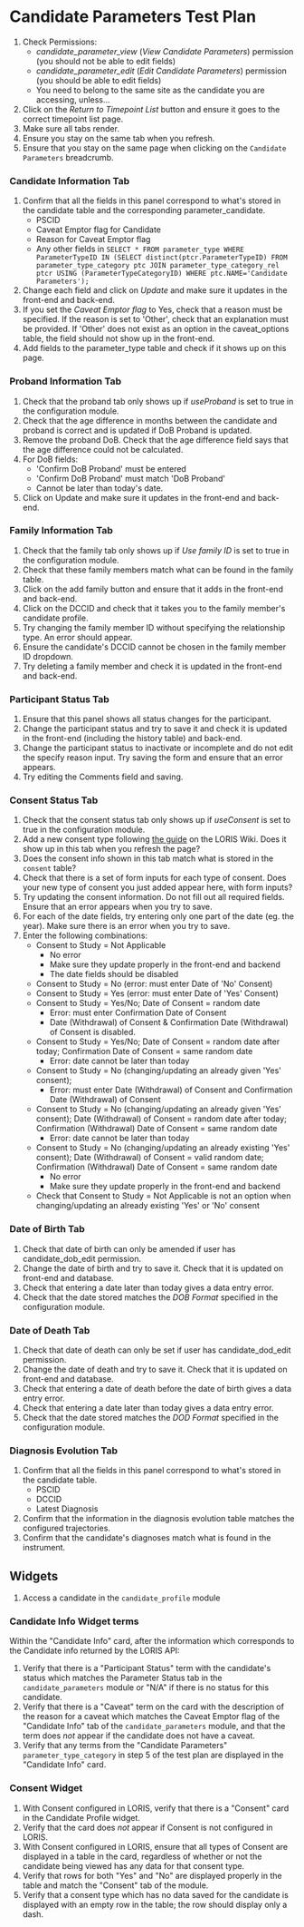 # Candidate Parameters Test Plan

1. Check Permissions:
    * _candidate_parameter_view_ (_View Candidate Parameters_) permission (you should not be able to edit fields)
	* _candidate_parameter_edit_ (_Edit Candidate Parameters_) permission (you should be able to edit fields)
	* You need to belong to the same site as the candidate you are accessing, unless...
2. Click on the *Return to Timepoint List* button and ensure it goes to the correct timepoint list page.
3. Make sure all tabs render.
4. Ensure you stay on the same tab when you refresh.
5. Ensure that you stay on the same page when clicking on the `Candidate Parameters` breadcrumb.

### Candidate Information Tab
1. Confirm that all the fields in this panel correspond to what's stored in the candidate table and the corresponding parameter_candidate.
	* PSCID
	* Caveat Emptor flag for Candidate
	* Reason for Caveat Emptor flag
	* Any other fields in `SELECT * FROM parameter_type WHERE ParameterTypeID IN (SELECT distinct(ptcr.ParameterTypeID) FROM parameter_type_category ptc JOIN parameter_type_category_rel ptcr USING (ParameterTypeCategoryID) WHERE ptc.NAME='Candidate Parameters');`
2. Change each field and click on *Update* and make sure it updates in the front-end and back-end.
3. If you set the *Caveat Emptor flag* to Yes, check that a reason must be specified. If the reason is set to 'Other', check that an explanation must be provided. If 'Other' does not exist as an option in the caveat_options table, the field should not show up in the front-end.
4. Add fields to the parameter_type table and check if it shows up on this page.

### Proband Information Tab
1. Check that the proband tab only shows up if _useProband_ is set to true in the configuration module.
2. Check that the age difference in months between the candidate and proband is correct and is updated if DoB Proband is updated.
3. Remove the proband DoB. Check that the age difference field says that the age difference could not be calculated.
4. For DoB fields:
    * 'Confirm DoB Proband' must be entered
    * 'Confirm DoB Proband' must match 'DoB Proband'
    * Cannot be later than today's date.
5. Click on Update and make sure it updates in the front-end and back-end.

### Family Information Tab
1. Check that the family tab only shows up if _Use family ID_ is set to true in the configuration module.
2. Check that these family members match what can be found in the family table.
3. Click on the add family button and ensure that it adds in the front-end and back-end.
4. Click on the DCCID and check that it takes you to the family member's candidate profile.
5. Try changing the family member ID without specifying the relationship type. An error should appear.
6. Ensure the candidate's DCCID cannot be chosen in the family member ID dropdown.
7. Try deleting a family member and check it is updated in the front-end and back-end.

### Participant Status Tab
1. Ensure that this panel shows all status changes for the participant.
2. Change the participant status and try to save it and check it is updated in the front-end (including the history table) and back-end.
3. Change the participant status to inactivate or incomplete and do not edit the specify reason input. Try saving the form and ensure that an error appears.
4. Try editing the Comments field and saving.

### Consent Status Tab
1. Check that the consent status tab only shows up if _useConsent_ is set to true in the configuration module.
2. Add a new consent type following [the guide](https://github.com/aces/Loris/wiki/Candidate-Information-Page) on the LORIS Wiki. Does it show up in this tab when you refresh the page?
3. Does the consent info shown in this tab match what is stored in the `consent` table?
4. Check that there is a set of form inputs for each type of consent. Does your new type of consent you just added appear here, with form inputs?
5. Try updating the consent information. Do not fill out all required fields. Ensure that an error appears when you try to save.
6. For each of the date fields, try entering only one part of the date (eg. the year). Make sure there is an error when you try to save.
7. Enter the following combinations:
    * Consent to Study = Not Applicable 
        * No error 
        * Make sure they update properly in the front-end and backend
        * The date fields should be disabled
    * Consent to Study = No  (error: must enter Date of 'No' Consent)
    * Consent to Study = Yes (error: must enter Date of 'Yes' Consent)
    * Consent to Study = Yes/No; Date of Consent = random date
        * Error: must enter Confirmation Date of Consent
        * Date (Withdrawal) of Consent & Confirmation Date (Withdrawal) of Consent is disabled.
    * Consent to Study = Yes/No; Date of Consent = random date after today; Confirmation Date of Consent = same random date
        * Error: date cannot be later than today
    * Consent to Study = No (changing/updating an already given 'Yes' consent);
        * Error: must enter Date (Withdrawal) of Consent and Confirmation Date (Withdrawal) of Consent
    * Consent to Study = No (changing/updating an already given 'Yes' consent);  Date (Withdrawal) of Consent = random date after today; Confirmation (Withdrawal) Date of Consent = same random date
        * Error: date cannot be later than today
    * Consent to Study = No (changing/updating an already existing 'Yes' consent); Date (Withdrawal) of Consent = valid random date; Confirmation (Withdrawal) Date of Consent = same random date
        * No error
        * Make sure they update properly in the front-end and backend
    * Check that Consent to Study = Not Applicable is not an option when changing/updating an already existing 'Yes' or 'No' consent

### Date of Birth Tab
1. Check that date of birth can only be amended if user has candidate_dob_edit permission.
2. Change the date of birth and try to save it. Check that it is updated on front-end and database.
3. Check that entering a date later than today gives a data entry error.
4. Check that the date stored matches the _DOB Format_ specified in the configuration module. 

### Date of Death Tab
1. Check that date of death can only be set if user has candidate_dod_edit permission.
2. Change the date of death and try to save it. Check that it is updated on front-end and database.
3. Check that entering a date of death before the date of birth gives a data entry error.
4. Check that entering a date later than today gives a data entry error.
5. Check that the date stored matches the _DOD Format_ specified in the configuration module.

### Diagnosis Evolution Tab
1. Confirm that all the fields in this panel correspond to what's stored in the candidate table.
    * PSCID
    * DCCID
    * Latest Diagnosis
2. Confirm that the information in the diagnosis evolution table matches the configured trajectories.
3. Confirm that the candidate's diagnoses match what is found in the instrument.

## Widgets
1. Access a candidate in the `candidate_profile` module

### Candidate Info Widget terms

Within the "Candidate Info" card, after the information which
corresponds to the Candidate info returned by the LORIS API:

1. Verify that there is a "Participant Status" term with the candidate's
    status which matches the Parameter Status tab in the `candidate_parameters`
    module or "N/A" if there is no status for this candidate.
2. Verify that there is a "Caveat" term on the card with the
    description of the reason for a caveat which matches the
    Caveat Emptor flag of the "Candidate Info" tab of the
    `candidate_parameters` module, and that the term does *not*
    appear if the candidate does not have a caveat.
3. Verify that any terms from the "Candidate Parameters"
    `parameter_type_category` in step 5 of the test plan are displayed
    in the "Candidate Info" card.

### Consent Widget

1. With Consent configured in LORIS, verify that there is a
   "Consent" card in the Candidate Profile widget.
2. Verify that the card does *not* appear if Consent is
    not configured in LORIS.
3. With Consent configured in LORIS, ensure that all types
    of Consent are displayed in a table in the card, regardless
    of whether or not the candidate being viewed has any
    data for that consent type.
4. Verify that rows for both "Yes" and "No" are displayed
    properly in the table and match the "Consent" tab of
    the module.
5. Verify that a consent type which has no data saved
    for the candidate is displayed with an empty row in
    the table; the row should display only a dash.
